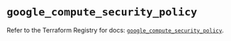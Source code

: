 # `google_compute_security_policy`

Refer to the Terraform Registry for docs: [`google_compute_security_policy`](https://registry.terraform.io/providers/hashicorp/google/5.29.1/docs/resources/compute_security_policy).
